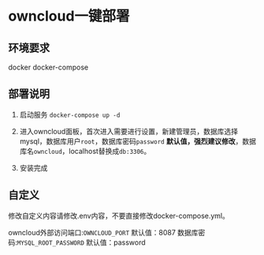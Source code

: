 # owncloud一键部署
## 环境要求
docker
docker-compose

## 部署说明
1. 启动服务
```docker-compose up -d```

2. 进入owncloud面板，首次进入需要进行设置，新建管理员，数据库选择mysql，数据库用户`root`，数据库密码`password` **默认值，强烈建议修改**，数据库名`owncloud`，localhost替换成`db:3306`。

3. 安装完成

## 自定义
修改自定义内容请修改.env内容，不要直接修改docker-compose.yml。

owncloud外部访问端口:`OWNCLOUD_PORT` 默认值：8087
数据库密码:`MYSQL_ROOT_PASSWORD` 默认值：password

